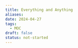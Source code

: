 ```yaml
---
title: Everything and Anything
aliases:
date: 2024-04-27
tags:
  - MOC
draft: false
status: not-started
---
```


